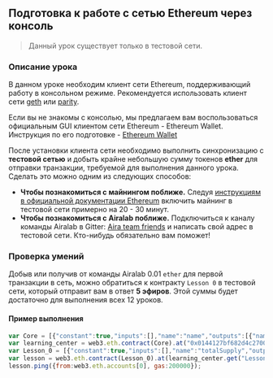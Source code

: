 ## Подготовка к работе с сетью Ethereum через консоль

> Данный урок существует только в тестовой сети.

### Описание урока

В данном уроке необходим клиент сети Ethereum, поддерживающий работу в консольном режиме. Рекомендуется использовать клиент сети [geth](https://github.com/ethereum/go-ethereum#automated-development-builds) или [parity](https://ethcore.io/parity.html).

Если вы не знакомы с консолью, мы предлагаем вам воспользоваться официальным GUI клиентом сети Ethereum - Ethereum Wallet. Инструкция по его подготовке - [Ethereum Wallet](https://ensrationis.gitbooks.io/learning-center-airalab/content/ru/preparing_wallet.html)

После установки клиента сети необходимо выполнить синхронизацию с **тестовой сетью** и добыть крайне небольшую сумму токенов **ether** для отправки транзакции, требуемой для выполнения данного урока. Сделать это можно одним из следующих способов:

- **Чтобы познакомиться с майнингом поближе.** Cледуя [инструкциям в официальной документации Ethereum](http://www.ethdocs.org/en/latest/mining.html#using-geth) включить майнинг в тестовой сети примерно на 20 - 30 минут.
- **Чтобы познакомитьcя с Airalab поближе.** Подключиться к каналу команды Airalab в Gitter: [Aira team friends](https://gitter.im/airalab/friends) и написать свой адрес в тестовой сети. Кто-нибудь обязательно вам поможет!  

### Проверка умений

Добыв или получив от команды Airalab 0.01 `ether` для первой транзакции в сеть, можно обратиться к контракту `Lesson 0` в тестовой сети, который отправит вам в ответ **5 эфиров**. Этой суммы будет достаточно для выполнения всех 12 уроков.

#### Пример выполнения

```js
var Core = [{"constant":true,"inputs":[],"name":"name","outputs":[{"name":"","type":"string"}],"payable":false,"type":"function"},{"constant":true,"inputs":[],"name":"first","outputs":[{"name":"","type":"address"}],"payable":false,"type":"function"},{"constant":false,"inputs":[],"name":"kill","outputs":[],"payable":false,"type":"function"},{"constant":true,"inputs":[{"name":"","type":"address"}],"name":"abiOf","outputs":[{"name":"","type":"string"}],"payable":false,"type":"function"},{"constant":true,"inputs":[],"name":"founder","outputs":[{"name":"","type":"address"}],"payable":false,"type":"function"},{"constant":false,"inputs":[{"name":"_owner","type":"address"}],"name":"delegate","outputs":[],"payable":false,"type":"function"},{"constant":true,"inputs":[{"name":"_module","type":"address"}],"name":"contains","outputs":[{"name":"","type":"bool"}],"payable":false,"type":"function"},{"constant":true,"inputs":[{"name":"_module","type":"address"}],"name":"getName","outputs":[{"name":"","type":"string"}],"payable":false,"type":"function"},{"constant":true,"inputs":[{"name":"_name","type":"string"}],"name":"get","outputs":[{"name":"","type":"address"}],"payable":false,"type":"function"},{"constant":true,"inputs":[],"name":"description","outputs":[{"name":"","type":"string"}],"payable":false,"type":"function"},{"constant":false,"inputs":[{"name":"_name","type":"string"}],"name":"remove","outputs":[],"payable":false,"type":"function"},{"constant":true,"inputs":[{"name":"_name","type":"string"}],"name":"isConstant","outputs":[{"name":"","type":"bool"}],"payable":false,"type":"function"},{"constant":true,"inputs":[],"name":"owner","outputs":[{"name":"","type":"address"}],"payable":false,"type":"function"},{"constant":true,"inputs":[],"name":"size","outputs":[{"name":"","type":"uint256"}],"payable":false,"type":"function"},{"constant":true,"inputs":[{"name":"_current","type":"address"}],"name":"next","outputs":[{"name":"","type":"address"}],"payable":false,"type":"function"},{"constant":false,"inputs":[{"name":"_name","type":"string"},{"name":"_module","type":"address"},{"name":"_abi","type":"string"},{"name":"_constant","type":"bool"}],"name":"set","outputs":[],"payable":false,"type":"function"},{"inputs":[{"name":"_name","type":"string"},{"name":"_description","type":"string"}],"type":"constructor"},{"anonymous":false,"inputs":[{"indexed":true,"name":"module","type":"address"}],"name":"ModuleAdded","type":"event"},{"anonymous":false,"inputs":[{"indexed":true,"name":"module","type":"address"}],"name":"ModuleRemoved","type":"event"},{"anonymous":false,"inputs":[{"indexed":true,"name":"from","type":"address"},{"indexed":true,"name":"to","type":"address"}],"name":"ModuleReplaced","type":"event"}];
var learning_center = web3.eth.contract(Core).at("0x0144127bf682d4c270091ddcdeabfd79b847a6de");
var Lesson_0 = [{"constant":true,"inputs":[],"name":"totalSupply","outputs":[{"name":"","type":"uint256"}],"payable":false,"type":"function"},{"constant":false,"inputs":[],"name":"ping","outputs":[],"payable":false,"type":"function"},{"constant":true,"inputs":[{"name":"","type":"address"}],"name":"isSended","outputs":[{"name":"","type":"bool"}],"payable":false,"type":"function"},{"payable":true,"type":"fallback"}];
var lesson = web3.eth.contract(Lesson_0).at(learning_center.get("Lesson_0"));
lesson.ping({from:web3.eth.accounts[0], gas:200000});
```
